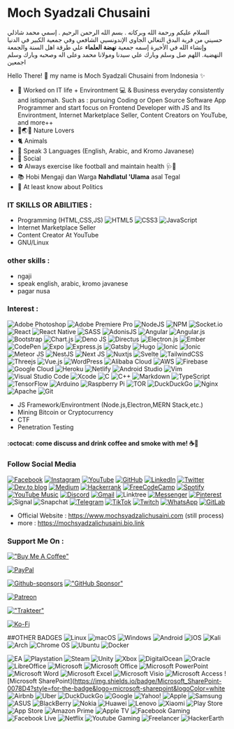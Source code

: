 # Moch Syadzali Chusaini 
السلام عليكم ورحمة الله وبركاته . بسم الله الرحمن الرحيم . إسمي محمد شاذلي حسيني من قرية البدق التغالي الجاوي الإندونسيي الشافعي وفي جمعية الكبير في الدنيا وإنشاء الله في الأخيرة إسمه جمعية **نهضة العلماء** علي طرقة اهل السنة والجمعة النهضية. اللهم صل وسلم وبارك علي سيدنا ومولانا محمد وعلى اله وصحبه وبارك وسلم اجمعين

Hello There! 👋 my name is Moch Syadzali Chusaini from Indonesia ✨

- 🎯 Worked on IT life + Environtment 💻 & Business everyday consistently and istiqomah. Such as : pursuing Coding or Open Source Software App Programmer and start focus on Frontend Developer with JS and Its Environtment, Internet Marketplace Seller, Content Creators on YouTube, and more++ 
- 🌴🌏🌱 Nature Lovers
- 🐈 Animals
- 💬 Speak 3 Languages (English, Arabic, and Kromo Javanese)
- 👬 Social
- ⚽️ Always exercise like football and maintain health 🩺💊
- 📚 Hobi Mengaji dan Warga **Nahdlatul 'Ulama** asal Tegal
- 📌 At least know about Politics

### IT SKILLS OR ABILITIES :
- Programming (HTML,CSS,JS)
![HTML5](https://img.shields.io/badge/html5-%23E34F26.svg?style=for-the-badge&logo=html5&logoColor=white)
![CSS3](https://img.shields.io/badge/css3-%231572B6.svg?style=for-the-badge&logo=css3&logoColor=white)
![JavaScript](https://img.shields.io/badge/javascript-%23323330.svg?style=for-the-badge&logo=javascript&logoColor=%23F7DF1E)
- Internet Marketplace Seller
- Content Creator At YouTube
- GNU/Linux

### other skills :
- ngaji
- speak english, arabic, kromo javanese
- pagar nusa

### Interest :
![Adobe Photoshop](https://img.shields.io/badge/adobe%20photoshop-%2331A8FF.svg?style=for-the-badge&logo=adobe%20photoshop&logoColor=white)
![Adobe Premiere Pro](https://img.shields.io/badge/Adobe%20Premiere%20Pro-9999FF.svg?style=for-the-badge&logo=Adobe%20Premiere%20Pro&logoColor=white)
![NodeJS](https://img.shields.io/badge/node.js-6DA55F?style=for-the-badge&logo=node.js&logoColor=white)
![NPM](https://img.shields.io/badge/NPM-%23000000.svg?style=for-the-badge&logo=npm&logoColor=white)
![Socket.io](https://img.shields.io/badge/Socket.io-black?style=for-the-badge&logo=socket.io&badgeColor=010101)
![React](https://img.shields.io/badge/react-%2320232a.svg?style=for-the-badge&logo=react&logoColor=%2361DAFB)
![React Native](https://img.shields.io/badge/react_native-%2320232a.svg?style=for-the-badge&logo=react&logoColor=%2361DAFB)
![SASS](https://img.shields.io/badge/SASS-hotpink.svg?style=for-the-badge&logo=SASS&logoColor=white)
![AdonisJS](https://img.shields.io/badge/adonisjs-%23220052.svg?style=for-the-badge&logo=adonisjs&logoColor=white)
![Angular](https://img.shields.io/badge/angular-%23DD0031.svg?style=for-the-badge&logo=angular&logoColor=white)
![Angular.js](https://img.shields.io/badge/angular.js-%23E23237.svg?style=for-the-badge&logo=angularjs&logoColor=white)
![Bootstrap](https://img.shields.io/badge/bootstrap-%23563D7C.svg?style=for-the-badge&logo=bootstrap&logoColor=white)
![Chart.js](https://img.shields.io/badge/chart.js-F5788D.svg?style=for-the-badge&logo=chart.js&logoColor=white)
![Deno JS](https://img.shields.io/badge/deno%20js-000000?style=for-the-badge&logo=deno&logoColor=white)
![Directus](https://img.shields.io/badge/directus-%2364f.svg?style=for-the-badge&logo=directus&logoColor=white)
![Electron.js](https://img.shields.io/badge/Electron-191970?style=for-the-badge&logo=Electron&logoColor=white)
![Ember](https://img.shields.io/badge/ember-1C1E24?style=for-the-badge&logo=ember.js&logoColor=#D04A37)
![CodePen](https://img.shields.io/badge/CodePen-white?style=for-the-badge&logo=codepen&logoColor=black)
![Expo](https://img.shields.io/badge/expo-1C1E24?style=for-the-badge&logo=expo&logoColor=#D04A37)
![Express.js](https://img.shields.io/badge/express.js-%23404d59.svg?style=for-the-badge&logo=express&logoColor=%2361DAFB)
![Gatsby](https://img.shields.io/badge/Gatsby-%23663399.svg?style=for-the-badge&logo=gatsby&logoColor=white)
![Hugo](https://img.shields.io/badge/Hugo-black.svg?style=for-the-badge&logo=Hugo)
![Ionic](https://img.shields.io/badge/Ionic-%233880FF.svg?style=for-the-badge&logo=Ionic&logoColor=white)
![Ionic](https://img.shields.io/badge/Ionic-%233880FF.svg?style=for-the-badge&logo=Ionic&logoColor=white)
![Meteor JS](https://img.shields.io/badge/meteorjs-%23d74c4c.svg?style=for-the-badge&logo=meteor&logoColor=white)
![NestJS](https://img.shields.io/badge/nestjs-%23E0234E.svg?style=for-the-badge&logo=nestjs&logoColor=white)
![Next JS](https://img.shields.io/badge/Next-black?style=for-the-badge&logo=next.js&logoColor=white)
![Nuxtjs](https://img.shields.io/badge/Nuxt-002E3B?style=for-the-badge&logo=nuxtdotjs&logoColor=#00DC82)
![Svelte](https://img.shields.io/badge/svelte-%23f1413d.svg?style=for-the-badge&logo=svelte&logoColor=white)
![TailwindCSS](https://img.shields.io/badge/tailwindcss-%2338B2AC.svg?style=for-the-badge&logo=tailwind-css&logoColor=white)
![Threejs](https://img.shields.io/badge/threejs-black?style=for-the-badge&logo=three.js&logoColor=white)
![Vue.js](https://img.shields.io/badge/vuejs-%2335495e.svg?style=for-the-badge&logo=vuedotjs&logoColor=%234FC08D)
![WordPress](https://img.shields.io/badge/WordPress-%23117AC9.svg?style=for-the-badge&logo=WordPress&logoColor=white)
![Alibaba Cloud](https://img.shields.io/badge/AlibabaCloud-%23FF6701.svg?style=for-the-badge&logo=alibabacloud&logoColor=white)
![AWS](https://img.shields.io/badge/AWS-%23FF9900.svg?style=for-the-badge&logo=amazon-aws&logoColor=white)
![Firebase](https://img.shields.io/badge/firebase-%23039BE5.svg?style=for-the-badge&logo=firebase)
![Google Cloud](https://img.shields.io/badge/GoogleCloud-%234285F4.svg?style=for-the-badge&logo=google-cloud&logoColor=white)
![Heroku](https://img.shields.io/badge/heroku-%23430098.svg?style=for-the-badge&logo=heroku&logoColor=white)
![Netlify](https://img.shields.io/badge/netlify-%23000000.svg?style=for-the-badge&logo=netlify&logoColor=#00C7B7)
![Android Studio](https://img.shields.io/badge/Android%20Studio-3DDC84.svg?style=for-the-badge&logo=android-studio&logoColor=white)
![Vim](https://img.shields.io/badge/VIM-%2311AB00.svg?style=for-the-badge&logo=vim&logoColor=white)
![Visual Studio Code](https://img.shields.io/badge/Visual%20Studio%20Code-0078d7.svg?style=for-the-badge&logo=visual-studio-code&logoColor=white)
![Xcode](https://img.shields.io/badge/Xcode-007ACC?style=for-the-badge&logo=Xcode&logoColor=white)
![C](https://img.shields.io/badge/c-%2300599C.svg?style=for-the-badge&logo=c&logoColor=white)
![C++](https://img.shields.io/badge/c++-%2300599C.svg?style=for-the-badge&logo=c%2B%2B&logoColor=white)
![Markdown](https://img.shields.io/badge/markdown-%23000000.svg?style=for-the-badge&logo=markdown&logoColor=white)
![TypeScript](https://img.shields.io/badge/typescript-%23007ACC.svg?style=for-the-badge&logo=typescript&logoColor=white)
![TensorFlow](https://img.shields.io/badge/TensorFlow-%23FF6F00.svg?style=for-the-badge&logo=TensorFlow&logoColor=white)
![Arduino](https://img.shields.io/badge/-Arduino-00979D?style=for-the-badge&logo=Arduino&logoColor=white)
![Raspberry Pi](https://img.shields.io/badge/-RaspberryPi-C51A4A?style=for-the-badge&logo=Raspberry-Pi)
![TOR](https://img.shields.io/badge/tor-%237E4798.svg?style=for-the-badge&logo=tor-project&logoColor=white)
![DuckDuckGo](https://img.shields.io/badge/DuckDuckGo-DE5833?style=for-the-badge&logo=DuckDuckGo&logoColor=white)
![Nginx](https://img.shields.io/badge/nginx-%23009639.svg?style=for-the-badge&logo=nginx&logoColor=white)
![Apache](https://img.shields.io/badge/apache-%23D42029.svg?style=for-the-badge&logo=apache&logoColor=white)
![Git](https://img.shields.io/badge/git-%23F05033.svg?style=for-the-badge&logo=git&logoColor=white)


- JS Framework/Environtment (Node.js,Electron,MERN Stack,etc.)
- Mining Bitcoin or Cryptocurrency
- CTF
- Penetration Testing

#### :octocat: come discuss and drink coffee and smoke with me! ☕🚬

### Follow Social Media
[![Facebook](https://img.shields.io/badge/Facebook-%231877F2.svg?style=for-the-badge&logo=Facebook&logoColor=white)](https://www.facebook.com/mochsyadzalichusaini.facebookfanspage)
[![Instagram](https://img.shields.io/badge/Instagram-%23E4405F.svg?style=for-the-badge&logo=Instagram&logoColor=white)](https://www.instagram.com/mochsyadzalichusaini/)
[![YouTube](https://img.shields.io/badge/YouTube-%23FF0000.svg?style=for-the-badge&logo=YouTube&logoColor=white)](https://www.youtube.com/@moch.syadzali.chusaini)
[![GitHub](https://img.shields.io/badge/github-%23121011.svg?style=for-the-badge&logo=github&logoColor=white)](https://MochSyadzaliChusaini.github.io)
[![LinkedIn](https://img.shields.io/badge/linkedin-%230077B5.svg?style=for-the-badge&logo=linkedin&logoColor=white)](https://www.linkedin.com/in/moch-syadzali-chusaini-33908225a/)
[![Twitter](https://img.shields.io/badge/Twitter-%231DA1F2.svg?style=for-the-badge&logo=Twitter&logoColor=white)](https://twitter.com/moch_syadzali)
[![Dev.to blog](https://img.shields.io/badge/dev.to-0A0A0A?style=for-the-badge&logo=dev.to&logoColor=white)](https://dev.to/mochsyadzalichusaini)
[![Medium](https://img.shields.io/badge/Medium-12100E?style=for-the-badge&logo=medium&logoColor=white)](https://medium.com/@mochsyadzalichusaini)
[![Hackerrank](https://img.shields.io/badge/-Hackerrank-2EC866?style=for-the-badge&logo=HackerRank&logoColor=white)](https://www.hackerrank.com/)
[![FreeCodeCamp](https://img.shields.io/badge/Freecodecamp-%23123.svg?&style=for-the-badge&logo=freecodecamp&logoColor=green)](https://www.freecodecamp.org/fcca412bd12-eacd-474f-a30a-5b6a1e15b3f9)
[![Spotify](https://img.shields.io/badge/Spotify-1ED760?style=for-the-badge&logo=spotify&logoColor=white)](https://open.spotify.com/user/31deewxsywmpn3wia7yuqfvq3qti)
[![YouTube Music](https://img.shields.io/badge/YouTube_Music-FF0000?style=for-the-badge&logo=youtube-music&logoColor=white)](https://music.youtube.com/channel/UCtdZhtCz0Pw9psiHI0q5YYw)
[![Discord](https://img.shields.io/badge/Discord-%235865F2.svg?style=for-the-badge&logo=discord&logoColor=white)](https://discord.com/channels/1050619265180504124/1050619265700614237)
[![Gmail](https://img.shields.io/badge/Gmail-D14836?style=for-the-badge&logo=gmail&logoColor=white)](mochsyadzalichusaini@gmail.com)
![Linktree](https://img.shields.io/badge/linktree-1de9b6?style=for-the-badge&logo=linktree&logoColor=white)
[![Messenger](https://img.shields.io/badge/Messenger-00B2FF?style=for-the-badge&logo=messenger&logoColor=white)](https://www.messenger.com/t/mochsyadzalichusaini)
[![Pinterest](https://img.shields.io/badge/Pinterest-%23E60023.svg?style=for-the-badge&logo=Pinterest&logoColor=white)](https://id.pinterest.com/mochsyadalichusaini/)
![Signal](https://img.shields.io/badge/Signal-%23039BE5.svg?style=for-the-badge&logo=Signal&logoColor=white)
![Snapchat](https://img.shields.io/badge/Snapchat-%23FFFC00.svg?style=for-the-badge&logo=Snapchat&logoColor=white)
[![Telegram](https://img.shields.io/badge/Telegram-2CA5E0?style=for-the-badge&logo=telegram&logoColor=white)](https://t.me/mochsyadzalichusaini)
[![TikTok](https://img.shields.io/badge/TikTok-%23000000.svg?style=for-the-badge&logo=TikTok&logoColor=white)](https://www.tiktok.com/@mochsyadzalichusaini)
[![Twitch](https://img.shields.io/badge/Twitch-%239146FF.svg?style=for-the-badge&logo=Twitch&logoColor=white)](https://www.twitch.tv/mochsyadzalichusaini)
[![WhatsApp](https://img.shields.io/badge/WhatsApp-25D366?style=for-the-badge&logo=whatsapp&logoColor=white)](https://api.whatsapp.com/send/?phone=087745545990)
[![GitLab](https://img.shields.io/badge/gitlab-%23181717.svg?style=for-the-badge&logo=gitlab&logoColor=white)](https://gitlab.com/mochsyadzalichusaini)



- Official Website : https://www.mochsyadzalichusaini.com (still process)
- more : https://mochsyadzalichusaini.bio.link


### Support Me On :
[!["Buy Me A Coffee"](https://www.buymeacoffee.com/assets/img/custom_images/orange_img.png)](https://www.buymeacoffee.com/mochsyadzali)

[![PayPal](https://img.shields.io/badge/PayPal-00457C?style=for-the-badge&logo=paypal&logoColor=white)](https://www.paypal.com/paypalme/mochsyadzalichusaini)

[![Github-sponsors](https://img.shields.io/badge/sponsor-30363D?style=for-the-badge&logo=GitHub-Sponsors&logoColor=#EA4AAA)](https://github.com/sponsors/MochSyadzaliChusaini)
[!["GitHub Sponsor"](https://img.shields.io/github/sponsors/mochsyadzalichusaini?color=blue&label=GitHub%20Sponsors&logo=github&logoColor=white&style=for-the-badge)](https://github.com/sponsors/MochSyadzaliChusaini)

[![Patreon](https://img.shields.io/badge/Patreon-F96854?style=for-the-badge&logo=patreon&logoColor=white)](https://www.patreon.com/user?u=85036487)

[!["Trakteer"](https://img.shields.io/badge/Support%20On-Trakteer.id-red)](https://trakteer.id/mochsyadzalichusaini)

[![Ko-Fi](https://img.shields.io/badge/Ko--fi-F16061?style=for-the-badge&logo=ko-fi&logoColor=white)](https://ko-fi.com/mochsyadzalichusaini)

##OTHER BADGES
![Linux](https://img.shields.io/badge/Linux-FCC624?style=for-the-badge&logo=linux&logoColor=black)
![macOS](https://img.shields.io/badge/mac%20os-000000?style=for-the-badge&logo=macos&logoColor=F0F0F0)
![Windows](https://img.shields.io/badge/Windows-0078D6?style=for-the-badge&logo=windows&logoColor=white)
![Android](https://img.shields.io/badge/Android-3DDC84?style=for-the-badge&logo=android&logoColor=white)
![iOS](https://img.shields.io/badge/iOS-000000?style=for-the-badge&logo=ios&logoColor=white)
![Kali](https://img.shields.io/badge/Kali-268BEE?style=for-the-badge&logo=kalilinux&logoColor=white)
![Arch](https://img.shields.io/badge/Arch%20Linux-1793D1?logo=arch-linux&logoColor=fff&style=for-the-badge)
![Chrome OS](https://img.shields.io/badge/chrome%20os-3d89fc?style=for-the-badge&logo=google%20chrome&logoColor=white)
![Ubuntu](https://img.shields.io/badge/Ubuntu-E95420?style=for-the-badge&logo=ubuntu&logoColor=white)
![Docker](https://img.shields.io/badge/docker-%230db7ed.svg?style=for-the-badge&logo=docker&logoColor=white)

![EA](https://img.shields.io/badge/ea-%23000000.svg?style=for-the-badge&logo=ea&logoColor=white)
![Playstation](https://img.shields.io/badge/Playstation-003791?style=for-the-badge&logo=playstation&logoColor=white)
![Steam](https://img.shields.io/badge/steam-%23000000.svg?style=for-the-badge&logo=steam&logoColor=white)
![Unity](https://img.shields.io/badge/unity-%23000000.svg?style=for-the-badge&logo=unity&logoColor=white)
![Xbox](https://img.shields.io/badge/xbox-%23107C10.svg?style=for-the-badge&logo=xbox&logoColor=white)
![DigitalOcean](https://img.shields.io/badge/DigitalOcean-%230167ff.svg?style=for-the-badge&logo=digitalOcean&logoColor=white)
![Oracle](https://img.shields.io/badge/Oracle-F80000?style=for-the-badge&logo=oracle&logoColor=white)
![LibreOffice](https://img.shields.io/badge/LibreOffice-%2318A303?style=for-the-badge&logo=LibreOffice&logoColor=white)
![Microsoft](https://img.shields.io/badge/Microsoft-0078D4?style=for-the-badge&logo=microsoft&logoColor=white)
![Microsoft Office](https://img.shields.io/badge/Microsoft_Office-D83B01?style=for-the-badge&logo=microsoft-office&logoColor=white)
![Microsoft PowerPoint](https://img.shields.io/badge/Microsoft_PowerPoint-B7472A?style=for-the-badge&logo=microsoft-powerpoint&logoColor=white)
![Microsoft Word](https://img.shields.io/badge/Microsoft_Word-2B579A?style=for-the-badge&logo=microsoft-word&logoColor=white)
![Microsoft Excel](https://img.shields.io/badge/Microsoft_Excel-217346?style=for-the-badge&logo=microsoft-excel&logoColor=white)
![Microsoft Visio](https://img.shields.io/badge/Microsoft_Visio-3955A3?style=for-the-badge&logo=microsoft-visio&logoColor=white)
![Microsoft Access](https://img.shields.io/badge/Microsoft_Access-A4373A?style=for-the-badge&logo=microsoft-access&logoColor=white)
![Microsoft SharePoint](https://img.shields.io/badge/Microsoft_SharePoint-0078D4?style=for-the-badge&logo=microsoft-sharepoint&logoColor=white
![Airbnb](https://img.shields.io/badge/Airbnb-%23ff5a5f.svg?style=for-the-badge&logo=Airbnb&logoColor=white)
![Uber](https://img.shields.io/badge/Uber-%23000000.svg?style=for-the-badge&logo=Uber&logoColor=white)
![DuckDuckGo](https://img.shields.io/badge/DuckDuckGo-DE5833?style=for-the-badge&logo=DuckDuckGo&logoColor=white)
![Google](https://img.shields.io/badge/google-4285F4?style=for-the-badge&logo=google&logoColor=white)
![Yahoo!](https://img.shields.io/badge/Yahoo!-6001D2?style=for-the-badge&logo=Yahoo!&logoColor=white)
![Apple](https://img.shields.io/badge/Apple-%23000000.svg?style=for-the-badge&logo=apple&logoColor=white)
![Samsung](https://img.shields.io/badge/Samsung-%231428A0.svg?style=for-the-badge&logo=samsung&logoColor=white)
![ASUS](https://img.shields.io/badge/asus-000080.svg?style=for-the-badge&logo=asus&logoColor=white)
![BlackBerry](https://img.shields.io/badge/blackberry-808080.svg?style=for-the-badge&logo=blackberry&logoColor=white)
![Nokia](https://img.shields.io/badge/Nokia-%23124191.svg?style=for-the-badge&logo=nokia&logoColor=white)
![Huawei](https://img.shields.io/badge/Huawei-%23FF0000.svg?style=for-the-badge&logo=huawei&logoColor=white)
![Lenovo](https://img.shields.io/badge/lenovo-E2231A?style=for-the-badge&logo=lenovo&logoColor=white)
![Xiaomi](https://img.shields.io/badge/Xiaomi-%23FF6900.svg?style=for-the-badge&logo=xiaomi&logoColor=white)
![Play Store](https://img.shields.io/badge/Google_Play-414141?style=for-the-badge&logo=google-play&logoColor=white)
![App Store](https://img.shields.io/badge/App_Store-0D96F6?style=for-the-badge&logo=app-store&logoColor=white)
![Amazon Prime](https://img.shields.io/badge/Amazon%20Prime-0F79AF?style=for-the-badge&logo=amazonprime&logoColor=white)
![Apple TV](https://img.shields.io/badge/Apple%20TV-000000?style=for-the-badge&logo=Apple%20TV&logoColor=white)
![Facebook Gaming](https://img.shields.io/badge/Facebook%20Gaming-015BE5?style=for-the-badge&logo=facebookgaming&logoColor=white)
![Facebook Live](https://img.shields.io/badge/Facebook%20Live-ED4242?style=for-the-badge&logo=Facebook%20Live&logoColor=white)
![Netflix](https://img.shields.io/badge/Netflix-E50914?style=for-the-badge&logo=netflix&logoColor=white)
![Youtube Gaming](https://img.shields.io/badge/Youtube%20Gaming-FF0000?style=for-the-badge&logo=Youtubegaming&logoColor=white)
![Freelancer](https://img.shields.io/badge/Freelancer-29B2FE?style=for-the-badge&logo=Freelancer&logoColor=white)
![HackerEarth](https://img.shields.io/badge/HackerEarth-%232C3454.svg?style=for-the-badge&logo=HackerEarth&logoColor=Blue)
